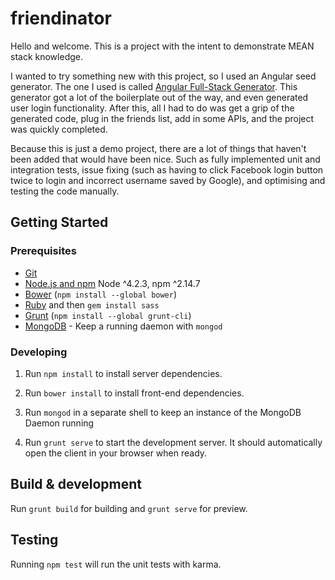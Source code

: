 # friendinator

Hello and welcome. This is a project with the intent to demonstrate MEAN stack knowledge. 

I wanted to try something new with this project, so I used an Angular seed generator. The one I used is called [Angular Full-Stack Generator](https://github.com/DaftMonk/generator-angular-fullstack). This generator got a lot of the boilerplate out of the way, and even generated user login functionality. After this, all I had to do was get a grip of the generated code, plug in the friends list, add in some APIs, and the project was quickly completed.

Because this is just a demo project, there are a lot of things that haven't been added that would have been nice. Such as fully implemented unit and integration tests, issue fixing (such as having to click Facebook login button twice to login and incorrect username saved by Google), and optimising and testing the code manually.

## Getting Started

### Prerequisites

- [Git](https://git-scm.com/)
- [Node.js and npm](nodejs.org) Node ^4.2.3, npm ^2.14.7
- [Bower](bower.io) (`npm install --global bower`)
- [Ruby](https://www.ruby-lang.org) and then `gem install sass`
- [Grunt](http://gruntjs.com/) (`npm install --global grunt-cli`)
- [MongoDB](https://www.mongodb.org/) - Keep a running daemon with `mongod`

### Developing

1. Run `npm install` to install server dependencies.

2. Run `bower install` to install front-end dependencies.

3. Run `mongod` in a separate shell to keep an instance of the MongoDB Daemon running

4. Run `grunt serve` to start the development server. It should automatically open the client in your browser when ready.

## Build & development

Run `grunt build` for building and `grunt serve` for preview.

## Testing

Running `npm test` will run the unit tests with karma.
